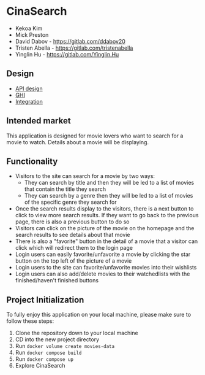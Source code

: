 # CinaSearch

- Kekoa Kim
- Mick Preston
- David Dabov - https://gitlab.com/ddabov20
- Tristen Abella - https://gitlab.com/tristenabella
- Yinglin Hu - https://gitlab.com/Yinglin.Hu

## Design

- [API design](docs/api_design.py)
- [GHI](docs/wireframe.png)
- [Integration](docs/integration.md)

## Intended market

This application is designed for movie lovers who want to search for a movie to watch. Details about a movie will be displaying.

## Functionality

- Visitors to the site can search for a movie by two ways:
  - They can search by title and then they will be led to a list of movies that contain the title they search
  - They can search by a genre then they will be led to a list of movies of the specific genre they search for
- Once the search results display to the visitors, there is a next button to click to view more search results. If they want to go back to the previous page, there is also a previous button to do so
- Visitors can click on the picture of the movie on the homepage and the search results to see details about that movie
- There is also a "favorite" button in the detail of a movie that a visitor can click which will redirect them to the login page
- Login users can easily favorite/unfavorite a movie by clicking the star button on the top left of the picture of a movie
- Login users to the site can favorite/unfavorite movies into their wishlists
- Login users can also add/delete movies to their watchedlists with the finished/haven't finished buttons

## Project Initialization

To fully enjoy this application on your local machine, please make sure to follow these steps:

1. Clone the repository down to your local machine
2. CD into the new project directory
3. Run `docker volume create movies-data`
4. Run `docker compose build`
5. Run `docker compose up`
6. Explore CinaSearch
